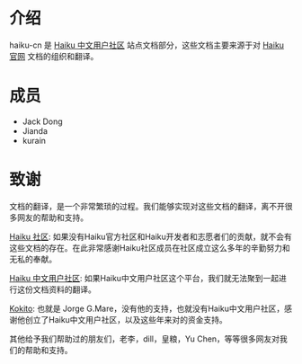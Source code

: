 # 介绍

haiku-cn 是 [Haiku 中文用户社区](http://www.haiku-cn.org/) 站点文档部分，这些文档主要来源于对 [Haiku 官网](www.haiku-os.org) 文档的组织和翻译。


# 成员

* Jack Dong
* Jianda
* kurain


# 致谢

文档的翻译，是一个非常繁琐的过程。我们能够实现对这些文档的翻译，离不开很多网友的帮助和支持。

[Haiku 社区](www.haiku-os.org): 如果没有Haiku官方社区和Haiku开发者和志愿者们的贡献，就不会有这些文档的存在。在此非常感谢Haiku社区成员在社区成立这么多年的辛勤努力和无私的奉献。

[Haiku 中文用户社区](www.haiku-cn.org): 如果Haiku中文用户社区这个平台，我们就无法聚到一起进行这份文档资料的翻译。

[Kokito](): 也就是 Jorge G.Mare，没有他的支持，也就没有Haiku中文用户社区，感谢他创立了Haiku中文用户社区，以及这些年来对的资金支持。

其他给予我们帮助过的朋友们，老李，dill，皇粮，Yu Chen，等等很多网友对我们的帮助和支持。



